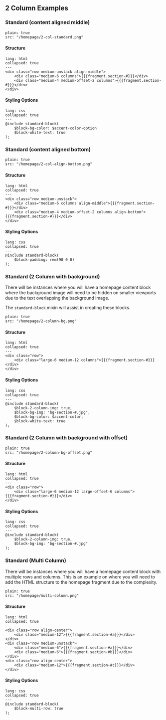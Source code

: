 ## 2 Column Examples

### Standard (content aligned middle)

```image
plain: true
src: "/homepage/2-col-standard.png"
```

#### Structure

```code
lang: html
collapsed: true
---
<div class="row medium-unstack align-middle">
	<div class="medium-6 columns">{{{fragment.section-#}}}</div>
	<div class="medium-4 medium-offset-2 columns">{{{fragment.section-#}}}</div>
</div>
```

#### Styling Options

```code
lang: css
collapsed: true
---
@include standard-block(
	$block-bg-color: $accent-color-option
	$block-white-text: true
);
```

### Standard (content aligned bottom)

```image
plain: true
src: "/homepage/2-col-align-bottom.png"
```

#### Structure

```code
lang: html
collapsed: true
---
<div class="row medium-unstack">
	<div class="medium-6 columns align-middle">{{{fragment.section-#}}}</div>
	<div class="medium-4 medium-offset-2 columns align-bottom">{{{fragment.section-#}}}</div>
</div>
```

#### Styling Options

```code
lang: css
collapsed: true
---
@include standard-block(
	$block-padding: rem(90 0 0)
);
```

### Standard (2 Column with background)

There will be instances where you will have a homepage content block where the background image will need to be hidden on smaller viewports due to the text overlapping the background image.

The `standard-block` mixin will assist in creating these blocks.

```image
plain: true
src: "/homepage/2-column-bg.png"
```

#### Structure

```code
lang: html
collapsed: true
---
<div class="row">
	<div class="large-6 medium-12 columns">{{{fragment.section-#}}}</div>
</div>
```

#### Styling Options

```code
lang: css
collapsed: true
---
@include standard-block(
	$block-2-column-img: true,
	$block-bg-img: 'bg-section-#.jpg",
	$block-bg-color: $accent-color,
	$block-white-text: true
);
```

### Standard (2 Column with background with offset)

```image
plain: true
src: "/homepage/2-column-bg-offset.png"
```

#### Structure

```code
lang: html
collapsed: true
---
<div class="row">
	<div class="large-6 medium-12 large-offset-6 columns">{{{fragment.section-#}}}</div>
</div>
```

#### Styling Options

```code
lang: css
collapsed: true
---
@include standard-block(
	$block-2-column-img: true,
	$block-bg-img: 'bg-section-#.jpg"
);
```

### Standard (Multi Column)

There will be instances where you will have a homepage content block with multiple rows and columns. This is an example on where you will need to add the HTML structure to the homepage fragment due to the complexity.

```image
plain: true
src: "/homepage/multi-column.png"
```

#### Structure

```code
lang: html
collapsed: true
---
<div class="row align-center">
	<div class="medium-12">{{{fragment.section-#a}}}</div>
</div>
<div class="row medium-unstack">
	<div class="medium-6">{{{fragment.section-#a}}}</div>
	<div class="medium-6">{{{fragment.section-#b}}}</div>
</div>
<div class="row align-center">
	<div class="medium-12">{{{fragment.section-#c}}}</div>
</div>
```

#### Styling Options

```code
lang: css
collapsed: true
---
@include standard-block(
	$block-multi-row: true
);
```